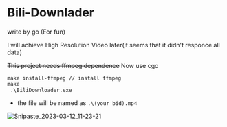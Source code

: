 # Bili-Downlader

write by go (For fun)

I will achieve High Resolution Video later(it seems that it didn't responce all data)

~~This project needs ffmpeg dependence~~
Now use cgo
 
```
make install-ffmpeg // install ffmpeg
make
 .\BiliDownloader.exe
```

- the file will be named as `.\(your bid).mp4` 

![Snipaste_2023-03-12_11-23-21](https://user-images.githubusercontent.com/67376942/224522532-07ba0295-3b98-4201-8572-bfc8c81298c3.png)

